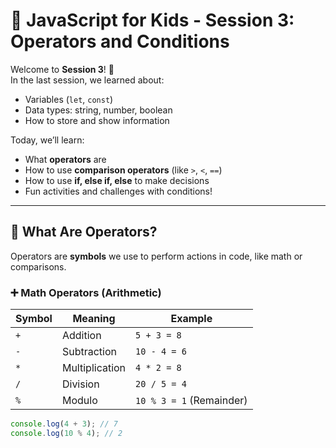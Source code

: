 # 🧒 JavaScript for Kids - Session 3: Operators and Conditions

Welcome to **Session 3**! 🎉  
In the last session, we learned about:

- Variables (`let`, `const`)
- Data types: string, number, boolean
- How to store and show information

Today, we’ll learn:

- What **operators** are
- How to use **comparison operators** (like `>`, `<`, `==`)
- How to use **if, else if, else** to make decisions
- Fun activities and challenges with conditions!

---

## 🧠 What Are Operators?

Operators are **symbols** we use to perform actions in code, like math or comparisons.

### ➕ Math Operators (Arithmetic)

| Symbol | Meaning        | Example                  |
| ------ | -------------- | ------------------------ |
| `+`    | Addition       | `5 + 3 = 8`              |
| `-`    | Subtraction    | `10 - 4 = 6`             |
| `*`    | Multiplication | `4 * 2 = 8`              |
| `/`    | Division       | `20 / 5 = 4`             |
| `%`    | Modulo         | `10 % 3 = 1` (Remainder) |

```js
console.log(4 + 3); // 7
console.log(10 % 4); // 2
```
